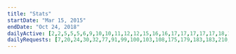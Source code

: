 ```yaml
---
title: "Stats"
startDate: "Mar 15, 2015"
endDate: "Oct 24, 2018"
dailyActive: [2,2,5,5,5,6,9,10,10,11,12,12,15,16,16,17,17,17,17,17,18,18,19,19,19,20,20,20,25,29,31,36,43,44,44,45,46,46,46,46,46,48,48,48,48,49,50,50,50,50,50,50,51,51,51,51,54,54,56,57,62,64,69,70,72,72,73,75,76,77,77,77,77,77,78,83,84,90,97,102,106,112,119,124,133,137,141,144,154,158,167,171,174,186,191,201,211,219,227,232]
dailyRequests: [7,20,24,30,32,77,91,99,100,103,108,175,179,183,183,210,219,231,234,239,245,246,246,266,302,310,313,322,326,330,334,335,341,343,345,348,352,373,385,390,404,412,416,425,431,435,442,446,453,457,468,473,482,485,495,504,517,527,537,542,559,569,576,583,596,605,610,619,629,637,646,654,660,666,693,739,1101,1199,1315,1397,1450,1499,1534,1580,1620,1656,1764,1810,1889,1939,1978,2023,2064,2112,2151,2308,2389,2436,2488,2536]
---
```

